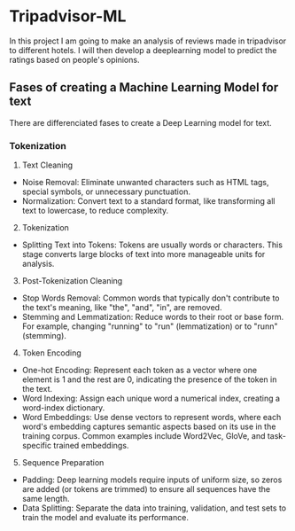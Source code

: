 # Tripadvisor-ML
In this project I am going to make an analysis of reviews made in tripadvisor to different hotels. I will then develop a deeplearning model to predict the ratings based on people's opinions.

## Fases of creating a Machine Learning Model for text
There are differenciated fases to create a Deep Learning model for text.

### Tokenization

1. Text Cleaning
- Noise Removal: Eliminate unwanted characters such as HTML tags, special symbols, or unnecessary punctuation.
- Normalization: Convert text to a standard format, like transforming all text to lowercase, to reduce complexity.

2. Tokenization
- Splitting Text into Tokens: Tokens are usually words or characters. This stage converts large blocks of text into more manageable units for analysis.

3. Post-Tokenization Cleaning
- Stop Words Removal: Common words that typically don't contribute to the text's meaning, like "the", "and", "in", are removed.
- Stemming and Lemmatization: Reduce words to their root or base form. For example, changing "running" to "run" (lemmatization) or to "runn" (stemming).

4. Token Encoding
- One-hot Encoding: Represent each token as a vector where one element is 1 and the rest are 0, indicating the presence of the token in the text.
- Word Indexing: Assign each unique word a numerical index, creating a word-index dictionary.
- Word Embeddings: Use dense vectors to represent words, where each word's embedding captures semantic aspects based on its use in the training corpus. Common examples include Word2Vec, GloVe, and task-specific trained embeddings.

5. Sequence Preparation
- Padding: Deep learning models require inputs of uniform size, so zeros are added (or tokens are trimmed) to ensure all sequences have the same length.
- Data Splitting: Separate the data into training, validation, and test sets to train the model and evaluate its performance.